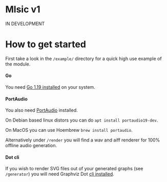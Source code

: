 # Mlsic v1

IN DEVELOPMENT

# How to get started

First take a look in the `/example/` directory for a quick high use example of the module.

#### Go

You need [Go 1.19 installed](https://go.dev/doc/install) on your system.

#### PortAudio

You also need [PortAudio](http://www.portaudio.com/) installed.

On Debian based linux distors you can do `apt install portaudio19-dev`.

On MacOS you can use Hoembrew `brew install portaudio`.

Alternatively under `/render` you will find a wav and aiff renderer for 100% offline audio generation.

#### Dot cli

If you wish to render SVG files out of your generated graphs (see `/generator`) you will need Graphviz Dot [cli installed](https://graphviz.org/download/). 